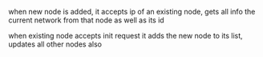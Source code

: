 when new node is added, it accepts ip of an existing node, gets all info the current network from that node as well as its id

when existing node accepts init request it adds the new node to its list, updates all other nodes also